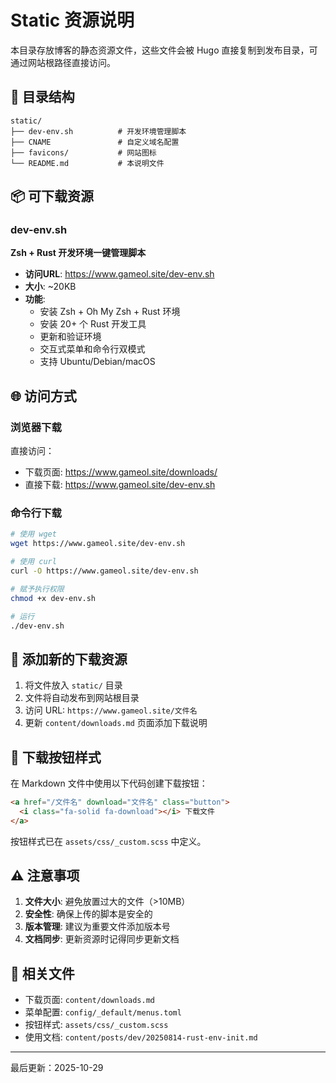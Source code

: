 # Static 资源说明

本目录存放博客的静态资源文件，这些文件会被 Hugo 直接复制到发布目录，可通过网站根路径直接访问。

## 📁 目录结构

```
static/
├── dev-env.sh          # 开发环境管理脚本
├── CNAME               # 自定义域名配置
├── favicons/           # 网站图标
└── README.md           # 本说明文件
```

## 📦 可下载资源

### dev-env.sh
**Zsh + Rust 开发环境一键管理脚本**

- **访问URL**: https://www.gameol.site/dev-env.sh
- **大小**: ~20KB
- **功能**: 
  - 安装 Zsh + Oh My Zsh + Rust 环境
  - 安装 20+ 个 Rust 开发工具
  - 更新和验证环境
  - 交互式菜单和命令行双模式
  - 支持 Ubuntu/Debian/macOS

## 🌐 访问方式

### 浏览器下载
直接访问：
- 下载页面: https://www.gameol.site/downloads/
- 直接下载: https://www.gameol.site/dev-env.sh

### 命令行下载
```bash
# 使用 wget
wget https://www.gameol.site/dev-env.sh

# 使用 curl
curl -O https://www.gameol.site/dev-env.sh

# 赋予执行权限
chmod +x dev-env.sh

# 运行
./dev-env.sh
```

## 📝 添加新的下载资源

1. 将文件放入 `static/` 目录
2. 文件将自动发布到网站根目录
3. 访问 URL: `https://www.gameol.site/文件名`
4. 更新 `content/downloads.md` 页面添加下载说明

## 🎨 下载按钮样式

在 Markdown 文件中使用以下代码创建下载按钮：

```html
<a href="/文件名" download="文件名" class="button">
  <i class="fa-solid fa-download"></i> 下载文件
</a>
```

按钮样式已在 `assets/css/_custom.scss` 中定义。

## ⚠️ 注意事项

1. **文件大小**: 避免放置过大的文件（>10MB）
2. **安全性**: 确保上传的脚本是安全的
3. **版本管理**: 建议为重要文件添加版本号
4. **文档同步**: 更新资源时记得同步更新文档

## 🔗 相关文件

- 下载页面: `content/downloads.md`
- 菜单配置: `config/_default/menus.toml`
- 按钮样式: `assets/css/_custom.scss`
- 使用文档: `content/posts/dev/20250814-rust-env-init.md`

---

最后更新：2025-10-29

